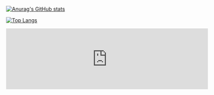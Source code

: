 [![Anurag's GitHub stats](https://github-readme-stats.vercel.app/api?username=mrredshark77)](https://github.com/anuraghazra/github-readme-stats)

[![Top Langs](https://github-readme-stats.vercel.app/api/top-langs/?username=mrredshark77&langs_count=8)](https://github.com/anuraghazra/github-readme-stats)

<iframe frameborder="0" src="https://itch.io/embed/1354425?bg_color=010b19&amp;fg_color=fff&amp;link_color=fff&amp;border_color=fff" width="552" height="167"><a href="https://mrredshark77.itch.io/universe-time">Universe Time by ＭｒＲｅｄＳｈａｒｋ７７</a></iframe>

<!--
**MrRedShark77/MrRedShark77** is a ✨ _special_ ✨ repository because its `README.md` (this file) appears on your GitHub profile.

Here are some ideas to get you started:

- 🔭 I’m currently working on ...
- 🌱 I’m currently learning ...
- 👯 I’m looking to collaborate on ...
- 🤔 I’m looking for help with ...
- 💬 Ask me about ...
- 📫 How to reach me: ...
- 😄 Pronouns: ...
- ⚡ Fun fact: ...
-->
